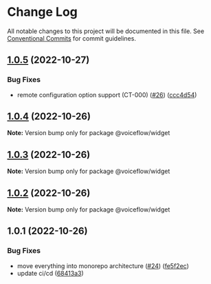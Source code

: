 # Change Log

All notable changes to this project will be documented in this file.
See [Conventional Commits](https://conventionalcommits.org) for commit guidelines.

## [1.0.5](https://github.com/voiceflow/react-chat/compare/@voiceflow/widget@1.0.4...@voiceflow/widget@1.0.5) (2022-10-27)

### Bug Fixes

* remote configuration option support (CT-000) ([#26](https://github.com/voiceflow/react-chat/issues/26)) ([ccc4d54](https://github.com/voiceflow/react-chat/commit/ccc4d54f98ca35ab11b9f57bf9e29f2a68b86f34))

## [1.0.4](https://github.com/voiceflow/react-chat/compare/@voiceflow/widget@1.0.3...@voiceflow/widget@1.0.4) (2022-10-26)

**Note:** Version bump only for package @voiceflow/widget

## [1.0.3](https://github.com/voiceflow/react-chat/compare/@voiceflow/widget@1.0.2...@voiceflow/widget@1.0.3) (2022-10-26)

**Note:** Version bump only for package @voiceflow/widget

## [1.0.2](https://github.com/voiceflow/react-chat/compare/@voiceflow/widget@1.0.1...@voiceflow/widget@1.0.2) (2022-10-26)

**Note:** Version bump only for package @voiceflow/widget

## 1.0.1 (2022-10-26)

### Bug Fixes

* move everything into monorepo architecture ([#24](https://github.com/voiceflow/react-chat/issues/24)) ([fe5f2ec](https://github.com/voiceflow/react-chat/commit/fe5f2ec8bd09752caf4077ad8557e4e256b91409))
* update ci/cd ([68413a3](https://github.com/voiceflow/react-chat/commit/68413a3b70f6370303276286b0ec74cbfd5128fa))
